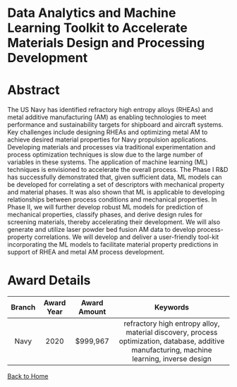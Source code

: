 
Data Analytics and Machine Learning Toolkit to Accelerate Materials Design and Processing Development
=====================================================================================================

# Abstract


The US Navy has identified refractory high entropy alloys (RHEAs) and metal additive manufacturing (AM) as enabling technologies to meet performance and sustainability targets for shipboard and aircraft systems. Key challenges include designing RHEAs and optimizing metal AM to achieve desired material properties for Navy propulsion applications. Developing materials and processes via traditional experimentation and process optimization techniques is slow due to the large number of variables in these systems. The application of machine learning (ML) techniques is envisioned to accelerate the overall process. The Phase I R&D has successfully demonstrated that, given sufficient data, ML models can be developed for correlating a set of descriptors with mechanical property and material phases. It was also shown that ML is applicable to developing relationships between process conditions and mechanical properties. In Phase II, we will further develop robust ML models for prediction of mechanical properties, classify phases, and derive design rules for screening materials, thereby accelerating their development. We will also generate and utilize laser powder bed fusion AM data to develop process-property correlations. We will develop and deliver a user-friendly tool-kit incorporating the ML models to facilitate material property predictions in support of RHEA and metal AM process development.  

# Award Details

|Branch|Award Year|Award Amount|Keywords|
| :---: | :---: | :---: | :---: |
|Navy|2020|$999,967|refractory high entropy alloy, material discovery, process optimization, database, additive manufacturing, machine learning, inverse design|
  
  


[Back to Home](https://github.com/chrischow/dod_sbir_awards#2138)